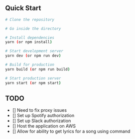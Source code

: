
## Quick Start

```bash
# Clone the repository

# Go inside the directory

# Install dependencies
yarn (or npm install)

# Start development server
yarn dev (or npm run dev)

# Build for production
yarn build (or npm run build)

# Start production server
yarn start (or npm start)
```
## TODO
- [] Need to fix proxy issues
- [] Set up Spotify authorization
- [] Set up Slack authorization
- [] Host the application on AWS
- [] Allow for ability to get lyrics for a song using command
